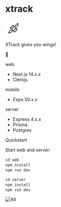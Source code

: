 # xtrack

<img src='./mobile/assets/logo.png' width='50'>

XTrack gives you wings!

<!-- <img src='./web/public/screenshot.png' width='300'> -->

🥞

web
- Next.js 14.x.x
- Clerkjs

mobile
- Expo 50.x.x

server
- Express 4.x.x
- Prisma
- Postgres

Quickstart

Start web and server:
```
cd web
npm install
npm run dev
```

```
cd server
npm install
npm run dev
```

![Alt](https://repobeats.axiom.co/api/embed/4617145e2cb8e313bd5053f667148cba12e85909.svg "Repobeats analytics image")
